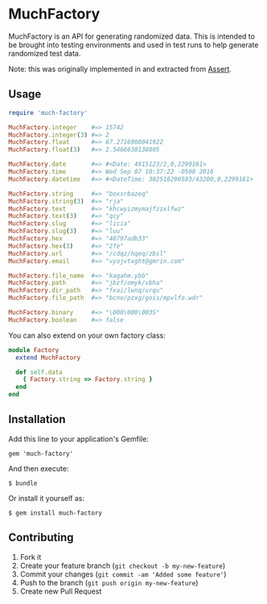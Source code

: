 # MuchFactory

MuchFactory is an API for generating randomized data.  This is intended to be brought into testing environments and used in test runs to help generate randomized test data.

Note: this was originally implemented in and extracted from [Assert](https://github.com/redding/assert).

## Usage

```ruby
require 'much-factory'

MuchFactory.integer    #=> 15742
MuchFactory.integer(3) #=> 2
MuchFactory.float      #=> 87.2716908041922
MuchFactory.float(3)   #=> 2.5466638138805

MuchFactory.date       #=> #<Date: 4915123/2,0,2299161>
MuchFactory.time       #=> Wed Sep 07 10:37:22 -0500 2016
MuchFactory.datetime   #=> #<DateTime: 302518290593/43200,0,2299161>

MuchFactory.string     #=> "boxsrbazeq"
MuchFactory.string(3)  #=> "rja"
MuchFactory.text       #=> "khcwyizmymajfzzxlfwz"
MuchFactory.text(3)    #=> "qcy"
MuchFactory.slug       #=> "licia"
MuchFactory.slug(3)    #=> "luu"
MuchFactory.hex        #=> "48797adb33"
MuchFactory.hex(3)     #=> "2fe"
MuchFactory.url        #=> "/cdqz/hqeq/zbsl"
MuchFactory.email      #=> "vyojvtxght@gmrin.com"

MuchFactory.file_name  #=> "kagahm.ybb"
MuchFactory.path       #=> "jbzf/omyk/vbha"
MuchFactory.dir_path   #=> "fxai/lwnq/urqu"
MuchFactory.file_path  #=> "bcno/pzxg/gois/mpvlfo.wdr"

MuchFactory.binary     #=> "\000\000\003S"
MuchFactory.boolean    #=> false
```

You can also extend on your own factory class:

```ruby
module Factory
  extend MuchFactory

  def self.data
    { Factory.string => Factory.string }
  end
end
```

## Installation

Add this line to your application's Gemfile:

    gem 'much-factory'

And then execute:

    $ bundle

Or install it yourself as:

    $ gem install much-factory

## Contributing

1. Fork it
2. Create your feature branch (`git checkout -b my-new-feature`)
3. Commit your changes (`git commit -am 'Added some feature'`)
4. Push to the branch (`git push origin my-new-feature`)
5. Create new Pull Request
